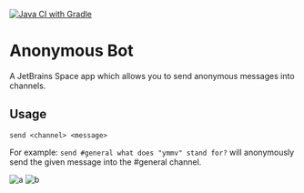[![Java CI with Gradle](https://github.com/kabouzeid/Anonymous-Bot/actions/workflows/gradle.yml/badge.svg)](https://github.com/kabouzeid/Anonymous-Bot/actions/workflows/gradle.yml)

# Anonymous Bot
A JetBrains Space app which allows you to send anonymous messages into channels.

## Usage

`send <channel> <message>`

For example: `send #general what does "ymmv" stand for?` will anonymously send the given message into the #general channel.

![a](https://user-images.githubusercontent.com/7303830/231440300-54fc43ed-fe5a-44c3-8dd2-a7c779c537b2.jpg)
![b](https://user-images.githubusercontent.com/7303830/231440316-e5e7a5c3-aab7-4e99-9d60-95045a95ccb1.jpg)
